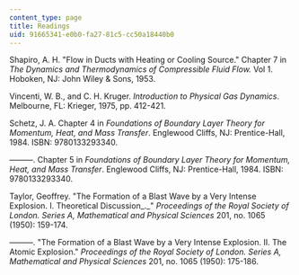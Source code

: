 ```yaml
---
content_type: page
title: Readings
uid: 91665341-e0b0-fa27-81c5-cc50a18440b0
---
```


Shapiro, A. H. "Flow in Ducts with Heating or Cooling Source." Chapter 7 in _The Dynamics and Thermodynamics of Compressible Fluid Flow._ Vol 1. Hoboken, NJ: John Wiley & Sons, 1953.

Vincenti, W. B., and C. H. Kruger. _Introduction to Physical Gas Dynamics_. Melbourne, FL: Krieger, 1975, pp. 412-421.

Schetz, J. A. Chapter 4 in _Foundations of Boundary Layer Theory for Momentum, Heat, and Mass Transfer_. Englewood Cliffs, NJ: Prentice-Hall, 1984. ISBN: 9780133293340.

———. Chapter 5 in _Foundations of Boundary Layer Theory for Momentum, Heat, and Mass Transfer_. Englewood Cliffs, NJ: Prentice-Hall, 1984. ISBN: 9780133293340.

Taylor, Geoffrey. "The Formation of a Blast Wave by a Very Intense Explosion. I. Theoretical Discussion_._" _Proceedings of the Royal Society of London. Series A, Mathematical and Physical Sciences_ 201, no. 1065 (1950): 159-174.

———. "The Formation of a Blast Wave by a Very Intense Explosion. II. The Atomic Explosion." _Proceedings of the Royal Society of London. Series A, Mathematical and Physical Sciences_ 201, no. 1065 (1950): 175-186.